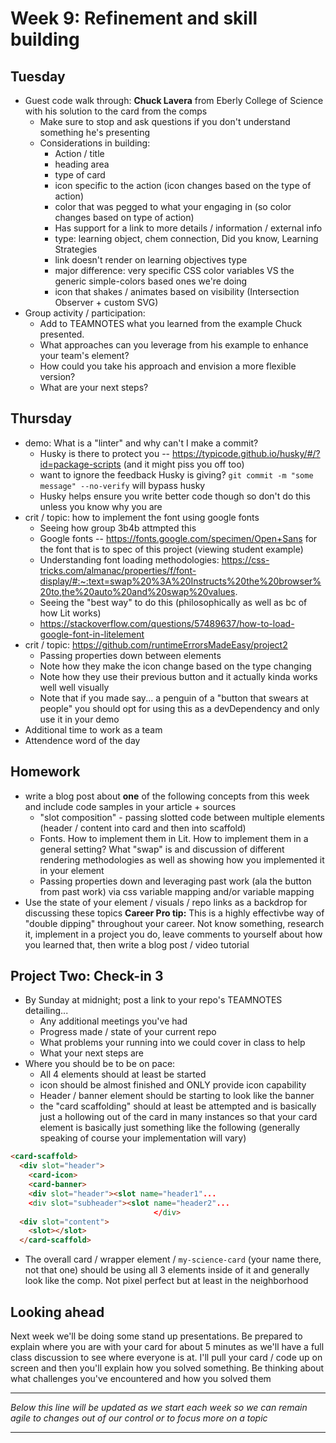 
# Week 9: Refinement and skill building
## Tuesday
- Guest code walk through: **Chuck Lavera** from Eberly College of Science with his solution to the card from the comps
  - Make sure to stop and ask questions if you don't understand something he's presenting
  - Considerations in building:
    - Action / title
    - heading area
    - type of card
    - icon specific to the action (icon changes based on the type of action)
    - color that was pegged to what your engaging in (so color changes based on type of action)
    - Has support for a link to more details / information / external info
    - type: learning object, chem connection, Did you know, Learning Strategies
    - link doesn't render on learning objectives type
    - major difference: very specific CSS color variables VS the generic simple-colors based ones we're doing
    - icon that shakes / animates based on visibility (Intersection Observer + custom SVG)
- Group activity / participation:
  - Add to TEAMNOTES what you learned from the example Chuck presented.
  - What approaches can you leverage from his example to enhance your team's element?
  - How could you take his approach and envision a more flexible version?
  - What are your next steps?

## Thursday
- demo: What is a "linter" and why can't I make a commit?
  - Husky is there to protect you -- https://typicode.github.io/husky/#/?id=package-scripts (and it might piss you off too)
  - want to ignore the feedback Husky is giving? `git commit -m "some message" --no-verify` will bypass husky
  - Husky helps ensure you write better code though so don't do this unless you know why you are
- crit / topic: how to implement the font using google fonts
  - Seeing how group 3b4b attmpted this
  - Google fonts -- https://fonts.google.com/specimen/Open+Sans for the font that is to spec of this project (viewing student example)
  - Understanding font loading methodologies: https://css-tricks.com/almanac/properties/f/font-display/#:~:text=swap%20%3A%20Instructs%20the%20browser%20to,the%20auto%20and%20swap%20values.
  - Seeing the "best way" to do this (philosophically as well as bc of how Lit works)
  - https://stackoverflow.com/questions/57489637/how-to-load-google-font-in-litelement
- crit / topic: https://github.com/runtimeErrorsMadeEasy/project2
  - Passing properties down between elements
  - Note how they make the icon change based on the type changing
  - Note how they use their previous button and it actually kinda works well well visually
  - Note that if you made say... a penguin of a "button that swears at people" you should opt for using this as a devDependency and only use it in your demo
- Additional time to work as a team
- Attendence word of the day

## Homework
- write a blog post about **one** of the following concepts from this week and include code samples in your article + sources
  - "slot composition" - passing slotted code between multiple elements (header / content into card and then into scaffold)
  - Fonts. How to implement them in Lit. How to implement them in a general setting? What "swap" is and discussion of different rendering methodologies as well as showing how you implemented it in your element
  - Passing properties down and leveraging past work (ala the button from past work) via css variable mapping and/or variable mapping
- Use the state of your element / visuals / repo links as a backdrop for discussing these topics
**Career Pro tip:** This is a highly effectivbe way of "double dipping" throughout your career. Not know something, research it, implement in a project you do, leave comments to yourself about how you learned that, then write a blog post / video tutorial

## Project Two: Check-in 3
- By Sunday at midnight; post a link to your repo's TEAMNOTES detailing...
  - Any additional meetings you've had
  - Progress made / state of your current repo
  - What problems your running into we could cover in class to help
  - What your next steps are
- Where you should be to be on pace:
  - All 4 elements should at least be started
  - icon should be almost finished and ONLY provide icon capability
  - Header / banner element should be starting to look like the banner
  - the "card scaffolding" should at least be attempted and is basically just a hollowing out of the card in many instances so that your card element is basically just something like the following (generally speaking of course your implementation will vary)
```html
<card-scaffold>
  <div slot="header">
    <card-icon>
    <card-banner>
    <div slot="header"><slot name="header1"...
    <div slot="subheader"><slot name="header2"...
                                </div>
  <div slot="content">
    <slot></slot>
  </card-scaffold>
```
  - The overall card / wrapper element / `my-science-card` (your name there, not that one) should be using all 3 elements inside of it and generally look like the comp. Not pixel perfect but at least in the neighborhood
## Looking ahead
Next week we'll be doing some stand up presentations. Be prepared to explain where you are with your card for about 5 minutes as we'll have a full class discussion to see where everyone is at. I'll pull your card / code up on screen and then you'll explain how you solved something. Be thinking about what challenges you've encountered and how you solved them
***
_Below this line will be updated as we start each week so we can remain agile to changes out of our control or to focus more on a topic_
***

